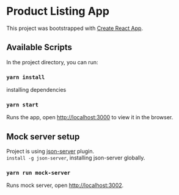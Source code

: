 # Product Listing App

This project was bootstrapped with [Create React App](https://github.com/facebook/create-react-app).

## Available Scripts

In the project directory, you can run:

### `yarn install`
installing dependencies

### `yarn start`
Runs the app, open [http://localhost:3000](http://localhost:3000) to view it in the browser.

## Mock server setup
Project is using [json-server](https://www.npmjs.com/package/json-server) plugin.\
`install -g json-server`, installing json-server globally.

### `yarn run mock-server`
Runs mock server, open [http://localhost:3002](http://localhost:3002).